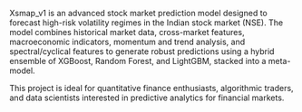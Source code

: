 Xsmap_v1 is an advanced stock market prediction model designed to forecast high-risk volatility regimes in the Indian stock market (NSE). The model combines historical market data, cross-market features, macroeconomic indicators, momentum and trend analysis, and spectral/cyclical features to generate robust predictions using a hybrid ensemble of XGBoost, Random Forest, and LightGBM, stacked into a meta-model.

This project is ideal for quantitative finance enthusiasts, algorithmic traders, and data scientists interested in predictive analytics for financial markets.
